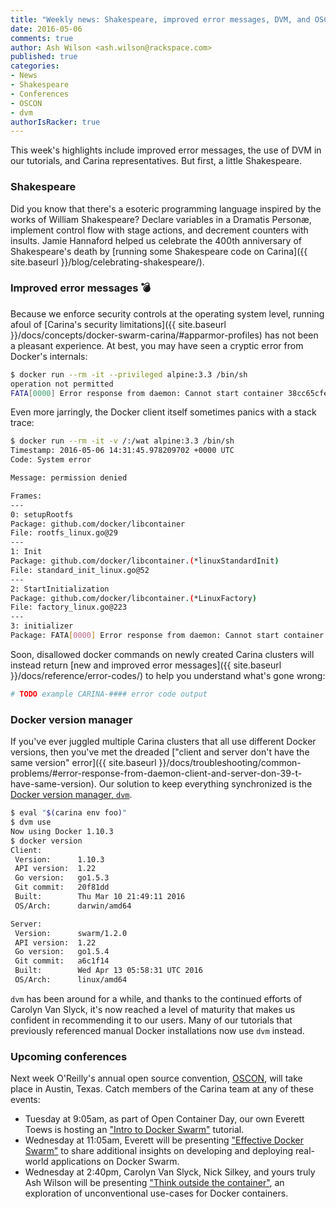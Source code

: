```yaml
---
title: "Weekly news: Shakespeare, improved error messages, DVM, and OSCON"
date: 2016-05-06
comments: true
author: Ash Wilson <ash.wilson@rackspace.com>
published: true
categories:
- News
- Shakespeare
- Conferences
- OSCON
- dvm
authorIsRacker: true
---
```


This week's highlights include improved error messages, the use of DVM in our tutorials, and Carina representatives. But first, a little Shakespeare.

<!-- more -->

### Shakespeare

Did you know that there's a esoteric programming language inspired by the works of William Shakespeare? Declare variables in a Dramatis Personæ, implement control flow with stage actions, and decrement counters with insults. Jamie Hannaford helped us celebrate the 400th anniversary of Shakespeare's death by [running some Shakespeare code on Carina]({{ site.baseurl }}/blog/celebrating-shakespeare/).

### Improved error messages :bomb:

Because we enforce security controls at the operating system level, running afoul of [Carina's security limitations]({{ site.baseurl }}/docs/concepts/docker-swarm-carina/#apparmor-profiles) has not been a pleasant experience. At best, you may have seen a cryptic error from Docker's internals:

```bash
$ docker run --rm -it --privileged alpine:3.3 /bin/sh
operation not permitted
FATA[0000] Error response from daemon: Cannot start container 38cc65cfe9b63c7d507c322ce673205d806fb7b7ec3c587c23c714ab6425adb6: [8] System error: operation not permitted
```

Even more jarringly, the Docker client itself sometimes panics with a stack trace:

```bash
$ docker run --rm -it -v /:/wat alpine:3.3 /bin/sh
Timestamp: 2016-05-06 14:31:45.978209702 +0000 UTC
Code: System error

Message: permission denied

Frames:
---
0: setupRootfs
Package: github.com/docker/libcontainer
File: rootfs_linux.go@29
---
1: Init
Package: github.com/docker/libcontainer.(*linuxStandardInit)
File: standard_init_linux.go@52
---
2: StartInitialization
Package: github.com/docker/libcontainer.(*LinuxFactory)
File: factory_linux.go@223
---
3: initializer
Package: FATA[0000] Error response from daemon: Cannot start container 046f6ff1c125c73acac6f2ffbb937739ba185d844f5a54275cbf795cec56e7c6: [8] System error: permission denied
```

Soon, disallowed docker commands on newly created Carina clusters will instead return [new and improved error messages]({{ site.baseurl }}/docs/reference/error-codes/) to help you understand what's gone wrong:

```bash
# TODO example CARINA-#### error code output
```

### Docker version manager

If you've ever juggled multiple Carina clusters that all use different Docker versions, then you've met the dreaded ["client and server don't have the same version" error]({{ site.baseurl }}/docs/troubleshooting/common-problems/#error-response-from-daemon-client-and-server-don-39-t-have-same-version). Our solution to keep everything synchronized is the [Docker version manager, `dvm`](https://github.com/getcarina/dvm).

```bash
$ eval "$(carina env foo)"
$ dvm use
Now using Docker 1.10.3
$ docker version
Client:
 Version:      1.10.3
 API version:  1.22
 Go version:   go1.5.3
 Git commit:   20f81dd
 Built:        Thu Mar 10 21:49:11 2016
 OS/Arch:      darwin/amd64

Server:
 Version:      swarm/1.2.0
 API version:  1.22
 Go version:   go1.5.4
 Git commit:   a6c1f14
 Built:        Wed Apr 13 05:58:31 UTC 2016
 OS/Arch:      linux/amd64
```

`dvm` has been around for a while, and thanks to the continued efforts of Carolyn Van Slyck, it's now reached a level of maturity that makes us confident in recommending it to our users. Many of our tutorials that previously referenced manual Docker installations now use `dvm` instead.

### Upcoming conferences

Next week O'Reilly's annual open source convention, [OSCON](http://conferences.oreilly.com/oscon/open-source-us), will take place in Austin, Texas. Catch members of the Carina team at any of these events:

* Tuesday at 9:05am, as part of Open Container Day, our own Everett Toews is hosting an ["Intro to Docker Swarm"](http://conferences.oreilly.com/oscon/open-source-us/public/schedule/detail/50961) tutorial.
* Wednesday at 11:05am, Everett will be presenting ["Effective Docker Swarm"](http://conferences.oreilly.com/oscon/open-source-us/public/schedule/detail/51213) to share additional insights on developing and deploying real-world applications on Docker Swarm.
* Wednesday at 2:40pm, Carolyn Van Slyck, Nick Silkey, and yours truly Ash Wilson will be presenting ["Think outside the container"](http://conferences.oreilly.com/oscon/open-source-us/public/schedule/detail/51253), an exploration of unconventional use-cases for Docker containers.
